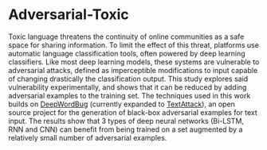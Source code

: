 # Adversarial-Toxic

Toxic language threatens the continuity of online communities as a safe space for sharing information. To limit the effect of this threat, platforms use automatic language classification tools, often powered by deep learning classifiers. Like most deep learning models, these systems are vulnerable to adversarial attacks, defined as imperceptible modifications to input capable of changing drastically the classification output. This study explores said vulnerability experimentally, and shows that it can be reduced by adding adversarial examples to the training set. The techniques used in this work builds on [DeepWordBug](https://github.com/QData/deepWordBug) (currently expanded to [TextAttack](https://github.com/QData/TextAttack)), an open source project for the generation of black-box adversarial examples for text input. The results show that 3 types of deep neural networks (Bi-LSTM, RNN and CNN) can benefit from being trained on a set augmented by a relatively small number of adversarial examples. 
